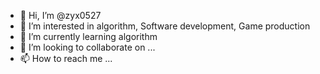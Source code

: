 - 👋 Hi, I’m @zyx0527
- 👀 I’m interested in algorithm, Software development,
Game production
- 🌱 I’m currently learning algorithm
- 💞️ I’m looking to collaborate on ...
- 📫 How to reach me ...

<!---
zyx0527/zyx0527 is a ✨ special ✨ repository because its `README.md` (this file) appears on your GitHub profile.
You can click the Preview link to take a look at your changes.
--->
